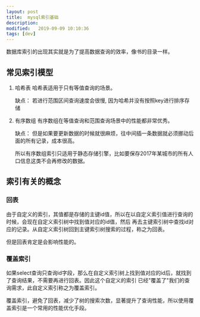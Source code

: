 ```yaml
---
layout: post
title:  mysql索引基础
description: 
modified:   2019-09-09 10:10:36
tags: [dev]
---
```


数据库索引的出现其实就是为了提高数据查询的效率，像书的目录一样。


## 常见索引模型

1. 哈希表
	哈希表适用于只有等值查询的场景。

	缺点：
	若进行范围区间查询速度会很慢, 因为哈希并没有按照key进行排序存储

2. 有序数组
	有序数组在等值查询和范围查询场景中的性能都非常优秀。

	缺点：
	但是如果要更新数据的时候就很麻烦，往中间插一条数据就必须挪动后面的所有记录，成本很高。

	所以有序数组索引只适用于静态存储引擎，比如要保存2017年某城市的所有人口信息这类不会再修改的数据。


## 索引有关的概念

### 回表

由于自定义的索引，其值都是存储的主键id值，所以在以自定义索引值进行查询的时候，会现在自定义索引树中找到值对应的id值，然后
再去主键索引树中查找id对应的记录。从自定义索引树回到主键索引树搜索的过程，称之为回表。

但是回表肯定是会影响性能的。


### 覆盖索引
如果select查询只查询id字段，那么在自定义索引树上找到值对应的id后，就找到了查询结果，不需要再进行回表。因此这个自定义的索引
已经"覆盖了"我们的查询需求，此自定义索引称之为覆盖索引。

覆盖索引，避免了回表，减少了树的搜索次数，显著提升了查询性能，所以使用覆盖索引是一个常用的性能优化手段。
